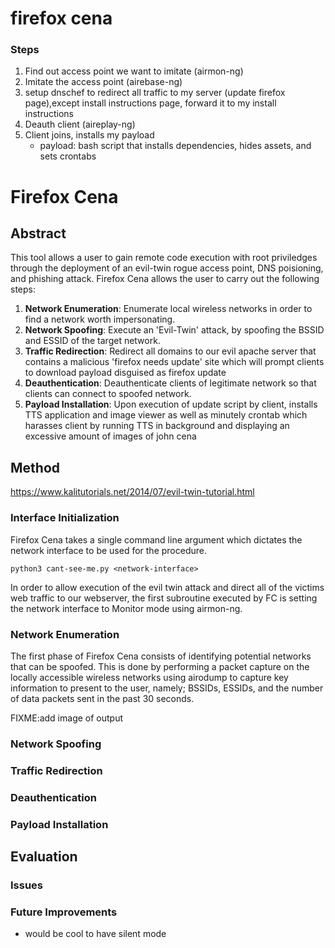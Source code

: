 firefox cena
============

### Steps
1. Find out access point we want to imitate  (airmon-ng)
2. Imitate the access point  (airebase-ng)
3. setup dnschef to redirect all traffic to my server (update firefox page),except install instructions page, forward it to my install instructions
4. Deauth client (aireplay-ng)
5. Client joins, installs my payload 
    - payload: bash script that installs dependencies, hides assets, and sets crontabs  




Firefox Cena 
===============

## Abstract

This tool allows a user to gain remote code execution with root priviledges through the deployment of an evil-twin rogue access point, DNS poisioning, and phishing attack. Firefox Cena allows the user to carry out the following steps:

1. **Network Enumeration**: Enumerate local wireless networks in order to find a network worth impersonating.
2. **Network Spoofing**: Execute an 'Evil-Twin' attack, by spoofing the BSSID and ESSID of the target network.
3. **Traffic Redirection**: Redirect all domains to our evil apache server that contains a malicious 'firefox needs update' site which will prompt clients to download payload disguised as firefox update
4. **Deauthentication**: Deauthenticate clients of legitimate network so that clients can connect to spoofed network.
5. **Payload Installation**: Upon execution of update script by client, installs TTS application and image viewer as well as minutely crontab which harasses client by running TTS in background and displaying an excessive amount of images of john cena 



## Method 

https://www.kalitutorials.net/2014/07/evil-twin-tutorial.html

### Interface Initialization

Firefox Cena takes a single command line argument which dictates the network interface to be used for the procedure. 

`python3 cant-see-me.py <network-interface>`

In order to allow execution of the evil twin attack and direct all of the victims web traffic to our webserver, the first subroutine executed by FC is setting the network interface to Monitor mode using airmon-ng.

### Network Enumeration

The first phase of Firefox Cena consists of identifying potential networks that can be spoofed. This is done by performing a packet capture on the locally accessible wireless networks using airodump to capture key information to present to the user, namely; BSSIDs, ESSIDs, and the number of data packets sent in the past 30 seconds.

FIXME:add image of output
![]()

### Network Spoofing

### Traffic Redirection

### Deauthentication

### Payload Installation

## Evaluation 

### Issues 

### Future Improvements
- would be cool to have silent mode 

